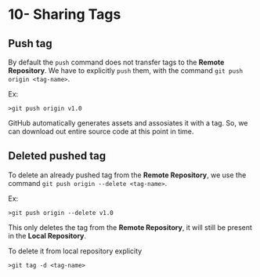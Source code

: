 # 10- Sharing Tags

## Push tag

By default the `push` command does not transfer tags to the **Remote Repository**. We have to explicitly `push` them, with the command `git push origin <tag-name>`.

Ex:
```shell
>git push origin v1.0
```

GitHub automatically generates assets and assosiates it with a tag.
So, we can download out entire source code at this point in time.

## Deleted pushed tag

To delete an already pushed tag from the **Remote Repository**, we use the command `git push origin --delete <tag-name>`.

Ex:
```shell
>git push origin --delete v1.0
```

This only deletes the tag from the **Remote Repository**, it will still be present in the **Local Repository**.


To delete it from local repository explicity
```shell
>git tag -d <tag-name>
```


<!-- ## Release Management
The github feature that goes hand-in-hand with tags is release management.
We can create a release to package our software along with the source code binary files and relese notes.
Homepage of rep>tags>releases --create a new release> create a new tag or existing tag and select branch. --add release title and release note and optionally attach binary files and publish it. -->